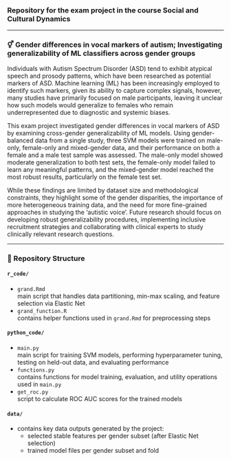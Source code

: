 ### Repository for the exam project in the course Social and Cultural Dynamics

---

### ⚥ Gender differences in vocal markers of autism; Investigating generalizability of ML classifiers across gender groups
Individuals with Autism Spectrum Disorder (ASD) tend to exhibit atypical speech and prosody patterns, which have been researched as potential markers of ASD. Machine learning (ML)  has been increasingly employed to identify such markers, given its ability to capture complex signals, however, many studies have primarily focused on male participants, leaving it unclear how such models would generalize to females who remain underrepresented due to diagnostic and systemic biases. 

This exam project investigated gender differences in vocal markers of ASD by examining cross-gender generalizability of ML models. Using gender-balanced data from a single study, three SVM models were trained on male-only, female-only and mixed-gender data, and their performance on both a female and a male test sample was assessed. The male-only model showed moderate generalization to both test sets, the female-only model failed to learn any meaningful patterns, and the mixed-gender model reached the most robust results, particularly on the female test set. 

While these findings are limited by dataset size and methodological constraints, they highlight some of the gender disparities, the importance of more heterogeneous training data, and the need for more fine-grained approaches in studying the ‘autistic voice’. Future research should focus on developing robust generalizability procedures, implementing inclusive recruitment strategies and collaborating with clinical experts to study clinically relevant research questions.

---

### 📁 Repository Structure

#### `r_code/`
- `grand.Rmd`  
  main script that handles data partitioning, min-max scaling, and feature selection via Elastic Net
- `grand_function.R`  
  contains helper functions used in `grand.Rmd` for preprocessing steps

#### `python_code/`
- `main.py`  
  main script for training SVM models, performing hyperparameter tuning, testing on held-out data, and evaluating performance
- `functions.py`  
  contains functions for model training, evaluation, and utility operations used in `main.py`
- `get_roc.py`  
  script to calculate ROC AUC scores for the trained models

#### `data/`
- contains key data outputs generated by the project:
  - selected stable features per gender subset (after Elastic Net selection)
  - trained model files per gender subset and fold 

